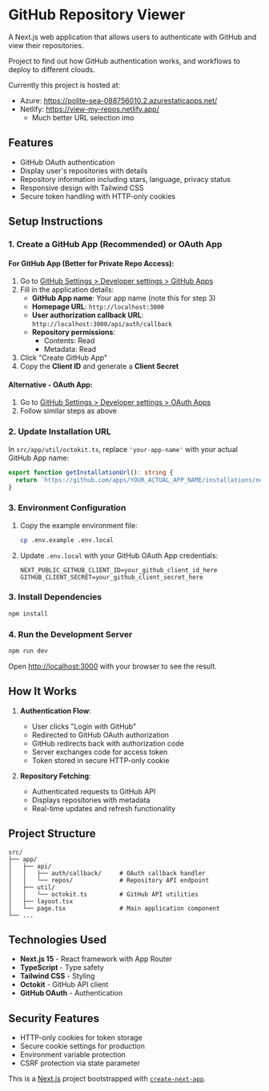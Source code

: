 # GitHub Repository Viewer

A Next.js web application that allows users to authenticate with GitHub and view their repositories. 

Project to find out how GitHub authentication works, and workflows to deploy to different clouds.

Currently this project is hosted at:
- Azure: https://polite-sea-088756010.2.azurestaticapps.net/
- Netlify: https://view-my-repos.netlify.app/
  - Much better URL selection imo 

## Features

- GitHub OAuth authentication
- Display user's repositories with details
- Repository information including stars, language, privacy status
- Responsive design with Tailwind CSS
- Secure token handling with HTTP-only cookies

## Setup Instructions

### 1. Create a GitHub App (Recommended) or OAuth App

#### For GitHub App (Better for Private Repo Access):
1. Go to [GitHub Settings > Developer settings > GitHub Apps](https://github.com/settings/apps/new)
2. Fill in the application details:
   - **GitHub App name**: Your app name (note this for step 3)
   - **Homepage URL**: `http://localhost:3000`
   - **User authorization callback URL**: `http://localhost:3000/api/auth/callback`
   - **Repository permissions**: 
     - Contents: Read
     - Metadata: Read
3. Click "Create GitHub App"
4. Copy the **Client ID** and generate a **Client Secret**

#### Alternative - OAuth App:
1. Go to [GitHub Settings > Developer settings > OAuth Apps](https://github.com/settings/applications/new)
2. Follow similar steps as above

### 2. Update Installation URL

In `src/app/util/octokit.ts`, replace `'your-app-name'` with your actual GitHub App name:
```typescript
export function getInstallationUrl(): string {
  return `https://github.com/apps/YOUR_ACTUAL_APP_NAME/installations/new`;
}
```

### 3. Environment Configuration

1. Copy the example environment file:
   ```bash
   cp .env.example .env.local
   ```

2. Update `.env.local` with your GitHub OAuth App credentials:
   ```env
   NEXT_PUBLIC_GITHUB_CLIENT_ID=your_github_client_id_here
   GITHUB_CLIENT_SECRET=your_github_client_secret_here
   ```

### 3. Install Dependencies

```bash
npm install
```

### 4. Run the Development Server

```bash
npm run dev
```

Open [http://localhost:3000](http://localhost:3000) with your browser to see the result.

## How It Works

1. **Authentication Flow**:
   - User clicks "Login with GitHub"
   - Redirected to GitHub OAuth authorization
   - GitHub redirects back with authorization code
   - Server exchanges code for access token
   - Token stored in secure HTTP-only cookie

2. **Repository Fetching**:
   - Authenticated requests to GitHub API
   - Displays repositories with metadata
   - Real-time updates and refresh functionality

## Project Structure

```
src/
├── app/
│   ├── api/
│   │   ├── auth/callback/     # OAuth callback handler
│   │   └── repos/             # Repository API endpoint
│   ├── util/
│   │   └── octokit.ts         # GitHub API utilities
│   ├── layout.tsx
│   └── page.tsx               # Main application component
└── ...
```

## Technologies Used

- **Next.js 15** - React framework with App Router
- **TypeScript** - Type safety
- **Tailwind CSS** - Styling
- **Octokit** - GitHub API client
- **GitHub OAuth** - Authentication

## Security Features

- HTTP-only cookies for token storage
- Secure cookie settings for production
- Environment variable protection
- CSRF protection via state parameter

This is a [Next.js](https://nextjs.org) project bootstrapped with [`create-next-app`](https://nextjs.org/docs/app/api-reference/cli/create-next-app).
